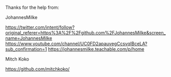 Thanks for the help from:

JohannesMilke

https://twitter.com/intent/follow?original_referer=https%3A%2F%2Fgithub.com%2FJohannesMilke&screen_name=JohannesMilke
https://www.youtube.com/channel/UC0FD2apauvegCcsvqIBceLA?sub_confirmation=1
https://johannesmilke.teachable.com/p/home

Mitch Koko

https://github.com/mitchkoko/
